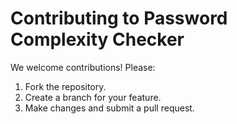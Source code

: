 # Contributing to Password Complexity Checker

We welcome contributions! Please:
1. Fork the repository.
2. Create a branch for your feature.
3. Make changes and submit a pull request.
